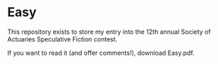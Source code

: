 # Easy
This repository exists to store my entry into the 12th annual Society of Actuaries Speculative Fiction contest.

If you want to read it (and offer comments!), download Easy.pdf.
